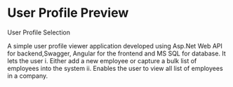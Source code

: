 # User Profile Preview
User Profile Selection

A simple user profile viewer application developed using Asp.Net Web API for backend,Swagger, Angular for the frontend and MS SQL for database. It lets the user 
i.  Either add a new employee or capture a bulk list of employees into the system
ii. Enables the user to view all list of employees in a company.
